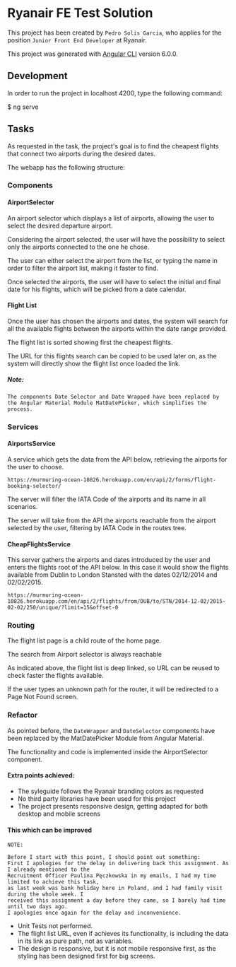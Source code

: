 # Ryanair FE Test Solution

This project has been created by `Pedro Solis Garcia`, who applies for the position `Junior Front End Developer` at Ryanair.

This project was generated with [Angular CLI](https://github.com/angular/angular-cli) version 6.0.0.

## Development

In order to run the project in localhost 4200, type the following command:

  $ ng serve

## Tasks

As requested in the task, the project's goal is to find the cheapest flights that connect two airports during the desired dates.

The webapp has the following structure:

### Components

#### AirportSelector

An airport selector which displays a list of airports, allowing the user to select the desired departure airport.

Considering the airport selected, the user will have the possibility to select only the airports connected to the one he chose.

The user can either select the airport from the list, or typing the name in order to filter the airport list, making it faster to find.

Once selected the airports, the user will have to select the initial and final date for his flights, which will be picked from a date calendar.

#### Flight List

Once the user has chosen the airports and dates, the system will search for all the available flights between the airports within the date range provided.

The flight list is sorted showing first the cheapest flights.

The URL for this flights search can be copied to be used later on, as the system will directly show the flight list once loaded the link.


##### Note:
```
The components Date Selector and Date Wrapped have been replaced by the Angular Material Module MatDatePicker, which simplifies the process.
```

### Services

#### AirportsService

A service which gets the data from the API below, retrieving the airports for the user to choose.

```
https://murmuring-ocean-10826.herokuapp.com/en/api/2/forms/flight-booking-selector/
```

The server will filter the IATA Code of the airports and its name in all scenarios.

The server will take from the API the airports reachable from the airport selected by the user, filtering by IATA Code in the routes tree.

#### CheapFlightsService

This server gathers the airports and dates introduced by the user and enters the flights root of the API below. In this case it would show the flights available
from Dublin to London Stansted with the dates 02/12/2014 and 02/02/2015.

```
https://murmuring-ocean-10826.herokuapp.com/en/api/2/flights/from/DUB/to/STN/2014-12-02/2015-02-02/250/unique/?limit=15&offset-0
```

### Routing

The flight list page is a child route of the home page.

The search from Airport selector is always reachable

As indicated above, the flight list is deep linked, so  URL can be reused to check faster the flights available.

If the user types an unknown path for the router, it will be redirected to a Page Not Found screen.

### Refactor

As pointed before, the `DateWrapper` and `DateSelector` components have been replaced by the MatDatePicker Module from Angular Material.

The functionality and code is implemented inside the AirportSelector component.

#### Extra points achieved:

* The syleguide follows the Ryanair branding colors as requested
* No third party libraries have been used for this project
* The project presents responsive design, getting adapted for both desktop and mobile screens

#### This which can be improved

`NOTE:`
```
Before I start with this point, I should point out something:
First I apologies for the delay in delivering back this assignment. As I already mentioned to the 
Recruitment Officer Paulina Pęczkowska in my emails, I had my time limited to achieve this task, 
as last week was bank holiday here in Poland, and I had family visit during the whole week. I 
received this assignment a day before they came, so I barely had time until two days ago. 
I apologies once again for the delay and inconvenience.
```

* Unit Tests not performed.
* The flight list URL, even if achieves its functionality, is including the data in its link as pure path, not as variables.
* The design is responsive, but it is not mobile responsive first, as the styling has been designed first for big screens.
